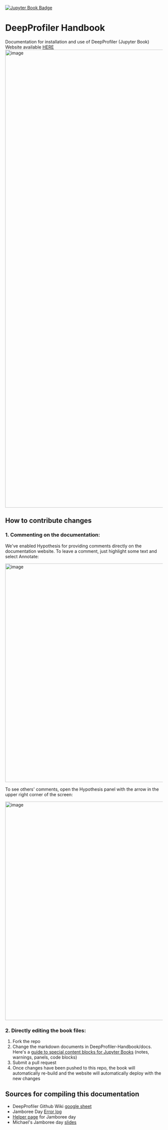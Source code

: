 [![Jupyter Book Badge](https://jupyterbook.org/badge.svg)](https://cytomining.github.io/DeepProfiler-handbook/)

# DeepProfiler Handbook
Documentation for installation and use of DeepProfiler (Jupyter Book)
Website available [HERE](https://cytomining.github.io/DeepProfiler-handbook/)
<img width="1466" alt="image" src="https://user-images.githubusercontent.com/28116530/160191277-07a1491e-f81a-4ab0-9722-8348322516a8.png">


## How to contribute changes
### 1. Commenting on the documentation: 

We've enabled Hypothesis for providing comments directly on the documentation website. To leave a comment, just highlight some text and select Annotate:

<img width="700" alt="image" src="https://user-images.githubusercontent.com/28116530/160192271-16de7a2a-fbd9-433c-9324-61963fa6bfc6.png">


To see others' comments, open the Hypothesis panel with the arrow in the upper right corner of the screen: 

<img width="700" alt="image" src="https://user-images.githubusercontent.com/28116530/160192346-c37582e6-082a-404b-8efd-e782f23e6588.png">


### 2. Directly editing the book files:
1. Fork the repo
2. Change the markdown documents in DeepProfiler-Handbook/docs. Here's a [guide to special content blocks for Jupyter Books](https://jupyterbook.org/content/content-blocks.html#special-content-blocks) (notes, warnings, panels, code blocks)
3. Submit a pull request 
4. Once changes have been pushed to this repo, the book will automatically re-build and the website will automatically deploy with the new changes

## Sources for compiling this documentation
* DeepProfiler Github Wiki [google sheet](https://docs.google.com/document/d/1BQ2imZwqLPsbpOKNzW8qP-4MLNCWma_rVSzE1y8PnIk/edit#heading=h.wf1ucu3byolj)
* Jamboree Day [Error log](https://docs.google.com/document/d/1d8VmzqOpY-USZ-RLOf2weWt15qjADqGYL-bPp73a6rE/edit#heading=h.57l1bp40b4wm)
* [Helper page](https://github.com/broadinstitute/neural-profiling/wiki/Helper-Page-%7C-Jamboree-DeepProfiler-day) for Jamboree day
* Michael's Jamboree day [slides](https://docs.google.com/presentation/d/1FrG6DwKG9-liIFQLO1rvPhWRFCffM3r_WIm4B4XqGIg/edit#slide=id.g101fdf2f042_0_25)

